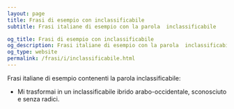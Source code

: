 ```yaml
---
layout: page
title: Frasi di esempio con inclassificabile 
subtitle: Frasi italiane di esempio con la parola  inclassificabile

og_title: Frasi di esempio con inclassificabile 
og_description: Frasi italiane di esempio con la parola  inclassificabile
og_type: website
permalink: /frasi/i/inclassificabile.html
---
```


Frasi italiane di esempio contenenti la parola inclassificabile:


- Mi trasformai in un inclassificabile ibrido arabo-occidentale, sconosciuto e senza radici.
